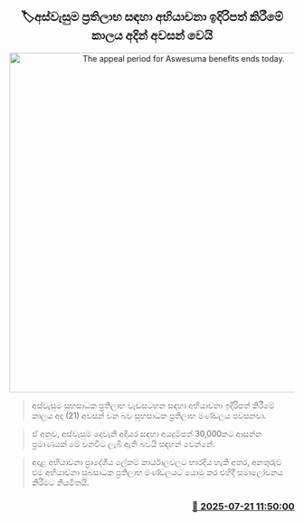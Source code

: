 <p align='center'><b><h2 align='center' title='The appeal period for Aswesuma benefits ends today.'>🏷අස්වැසුම ප්‍රතිලාභ සඳහා අභියාචනා ඉදිරිපත් කිරීමේ කාලය අදින් අවසන් වෙයි</h2></b></p>
<p align='center'><img src='https://helakuru.sgp1.cdn.digitaloceanspaces.com/esana/images/lib/aswesuma-aswasuma-welfare.jpg' width='600' alt='The appeal period for Aswesuma benefits ends today.'></p>

> අස්වැසුම සුභසාධක ප්‍රතිලාභ වැඩසටහන සඳහා අභියාචනා ඉදිරිපත් කිරීමේ කාලය අද (21) අවසන් වන බව සුභසාධක ප්‍රතිලාභ මණ්ඩලය පවසනවා.

> ඒ අනුව, අස්වැසුම දෙවැනි අදියර සඳහා අයදුම්පත් 30,000කට ආසන්න ප්‍රමාණයක් මේ වනවිට ලැබී ඇති බවයි සඳහන් වෙන්නේ.

> අදාළ අභියාචනා ප්‍රාදේශීය ලේකම් කාර්යාලවලට භාරදිය හැකි අතර, අනතුරුව එම අභියාචනා සුබසාධක ප්‍රතිලාභ මණ්ඩලයට යොමු කර එහිදී සමාලෝචනය කිරීමට නියමිතයි.



<h3 align='right'><a href='https://www.helakuru.lk/esana/p/112021/'>📅 2025-07-21 11:50:00</a></h3>
